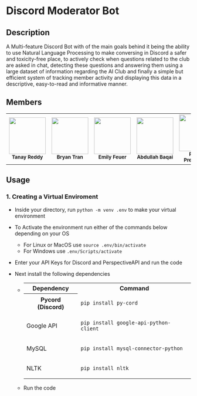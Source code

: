# Discord Moderator Bot

## Description

A Multi-feature Discord Bot with of the main goals behind it being the ability to use Natural Language Processing to make conversing in Discord a safer and toxicity-free place, to actively check when questions related to the club are asked in chat, detecting these questions and answering them using a large dataset of information regarding the AI Club and finally a simple but efficient system of tracking member activity and displaying this data in a descriptive, easy-to-read and informative manner.

## Members
<table>
  <tbody>
    <tr>
      <td align="center">
        <a href="https://github.com/Tanakiin">
        <img src="https://avatars.githubusercontent.com/u/64032384?v=4\Attempt5.png" width="100px;">
        </a><br/>
        <small><b>Tanay Reddy</b></small>
      </td>
       <td align="center">
        <a href="https://github.com/brytran">
        <img src="https://avatars.githubusercontent.com/u/98930713?v=4" width="100px;">
        </a><br/>
        <small><b>Bryan Tran</b></small>
      </td>
     <td align="center">
      <a href="https://github.com/emilyfeuer">
      <img src="https://avatars.githubusercontent.com/u/20713673?v=4", width="100px;">
      </a><br/>
      <small><b>Emily Feuer</b></small>
     </td>
     <td align="center">
        <a href="https://github.com/XtremeBuild">
        <img src="https://avatars.githubusercontent.com/u/87911342?v=4" width="100px;">
        </a><br/>
        <small><b>Abdullah Baqai</b></small>
      </td>
      <td align="center">
        <a href="https://github.com/PranavPremchand">
        <img src="https://avatars.githubusercontent.com/u/102814907?v=4" width="100px;">
        </a><br/>
        <small><b>Pranav Premchand</b></small>
      </td>
      <td align="center">
        <a href="https://github.com/spulvender">
        <img src="https://avatars.githubusercontent.com/u/29869792?v=4" width="100px;">
        </a><br/>
        <small><b>Sudhanva Pulvender</b></small>
      </td>
      </td>
      <td align="center">
        <a href="https://github.com/tanmay-sketch">
        <img src="https://avatars.githubusercontent.com/u/56361307?v=4" width="100px;">
        </a><br/>
        <small><b>Tanmay Grandhisiri</b></small>
      </td>
    </tr>
   </tbody>
</table>

## Usage

### 1. Creating a Virtual Enviroment
- Inside your directory, run `python -m venv .env` to make your virtual environment
- To Activate the environment run either of the commands below depending on your OS
  - For Linux or MacOS use `source .env/bin/activate`
  - For Windows use `.env/Scripts/activate`
- Enter your API Keys for Discord and PerspectiveAPI and run the code
- Next install the following dependencies
  - <table>
  <tr>
  <th>Dependency</th>
  <th>Command</th>
  </tr>
  <tr>
  <th>Pycord (Discord)</th>
  <td>

  `pip install py-cord`

  </td>
  </tr>
  <tr>
  <td>Google API</td>
  <td>

  `pip install google-api-python-client`

  </td>
  </tr>
  <tr>
  <td>MySQL</td>
  <td>

  `pip install mysql-connector-python`

  </td>
  </tr>
  
  <tr>
  <td>NLTK</td>
  <td>

  `pip install nltk`

  </td>
  </tr>
  
  
  </table>
  
  
  
- Run the code

